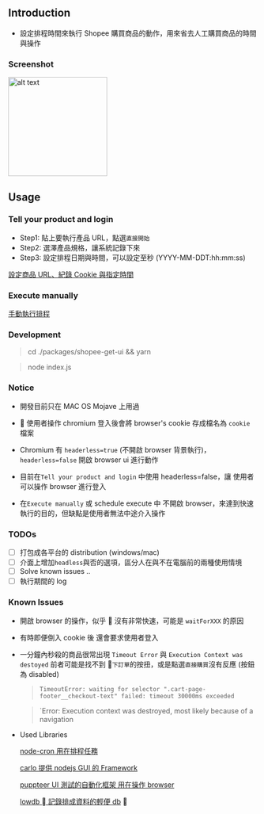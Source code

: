 ## Introduction

- 設定排程時間來執行 Shopee 購買商品的動作，用來省去人工購買商品的時間與操作

### Screenshot

<img src="https://i.imgur.com/DUGZ7Se.png" alt="alt text" width="200" height="whatever">

## Usage

### Tell your product and login

- Step1: 貼上要執行產品 URL，點選`直接開始`
- Step2: 選澤產品規格，讓系統記錄下來
- Step3: 設定排程日期與時間，可以設定至秒 (YYYY-MM-DDT:hh:mm:ss)

[設定商品 URL、紀錄 Cookie 與指定時間](https://www.youtube.com/watch?v=FO9I0xfKKqM)

### Execute manually

[手動執行排程](https://youtu.be/6CKyQ3hVCTs)

### Development

> cd ./packages/shopee-get-ui && yarn

> node index.js

### Notice

- 開發目前只在 MAC OS Mojave 上用過
-  使用者操作 chromium 登入後會將 browser's cookie 存成檔名為 `cookie` 檔案
- Chromium 有 `headerless=true` (不開啟 browser 背景執行)，`headerless=false`  開啟 browser ui 進行動作

- 目前在`Tell your product and login` 中使用 headerless=false，讓 使用者 可以操作 browser 進行登入
- 在`Execute manually` 或 schedule execute 中 不開啟 browser，來達到快速執行的目的，但缺點是使用者無法中途介入操作

### TODOs

- [ ] 打包成各平台的 distribution (windows/mac)
- [ ] 介面上增加`headless`與否的選項，區分人在與不在電腦前的兩種使用情境
- [ ] Solve known issues ..
- [ ] 執行期間的 log

### Known Issues

- 開啟 browser 的操作，似乎  沒有非常快速，可能是 `waitForXXX` 的原因
- 有時即便倒入 cookie 後 還會要求使用者登入
- 一分鐘內秒殺的商品很常出現 `Timeout Error` 與 `Execution Context was destoyed`
  前者可能是找不到 `下訂單`的按扭，或是點選`直接購買`沒有反應
  (按鈕為 disabled)

  > `TimeoutError: waiting for selector ".cart-page-footer__checkout-text" failed: timeout 30000ms exceeded`

  > `Error: Execution context was destroyed, most likely because of a navigation

- Used Libraries

  [node-cron 用在排程任務](https://github.com/kelektiv/node-cron)

  [carlo 提供 nodejs GUI 的 Framework](https://github.com/GoogleChromeLabs/carlo)

  [puppteer UI 測試的自動化框架 用在操作 browser](https://github.com/GoogleChrome/puppeteer)

  [lowdb  記錄排成資料的輕便 db](https://github.com/typicode/lowdb)
  
